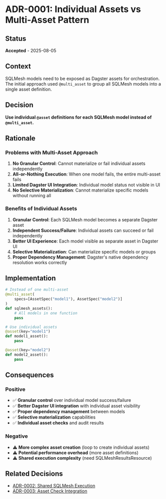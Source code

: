 # ADR-0001: Individual Assets vs Multi-Asset Pattern

## Status

**Accepted** - 2025-08-05

## Context

SQLMesh models need to be exposed as Dagster assets for orchestration. The initial approach used `@multi_asset` to group all SQLMesh models into a single asset definition.

## Decision

**Use individual `@asset` definitions for each SQLMesh model instead of `@multi_asset`.**

## Rationale

### Problems with Multi-Asset Approach

1. **No Granular Control**: Cannot materialize or fail individual assets independently
2. **All-or-Nothing Execution**: When one model fails, the entire multi-asset fails
3. **Limited Dagster UI Integration**: Individual model status not visible in UI
4. **No Selective Materialization**: Cannot materialize specific models without running all

### Benefits of Individual Assets

1. **Granular Control**: Each SQLMesh model becomes a separate Dagster asset
2. **Independent Success/Failure**: Individual assets can succeed or fail independently
3. **Better UI Experience**: Each model visible as separate asset in Dagster UI
4. **Selective Materialization**: Can materialize specific models or groups
5. **Proper Dependency Management**: Dagster's native dependency resolution works correctly

## Implementation

```python
# Instead of one multi-asset
@multi_asset(
    specs=[AssetSpec("model1"), AssetSpec("model2")]
)
def sqlmesh_assets():
    # All models in one function
    pass

# Use individual assets
@asset(key="model1")
def model1_asset():
    pass

@asset(key="model2")
def model2_asset():
    pass
```

## Consequences

### Positive

- ✅ **Granular control** over individual model success/failure
- ✅ **Better Dagster UI integration** with individual asset visibility
- ✅ **Proper dependency management** between models
- ✅ **Selective materialization** capabilities
- ✅ **Individual asset checks** and audit results

### Negative

- ⚠️ **More complex asset creation** (loop to create individual assets)
- ⚠️ **Potential performance overhead** (more asset definitions)
- ⚠️ **Shared execution complexity** (need SQLMeshResultsResource)

## Related Decisions

- [ADR-0002: Shared SQLMesh Execution](./0002-shared-sqlmesh-execution.md)
- [ADR-0003: Asset Check Integration](./0003-asset-check-integration.md)
